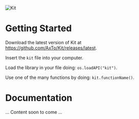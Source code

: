 ![Kit](http://assets.gingergaming.com/img/kit/kit-logo.png)

# Getting Started
Download the latest version of Kit at https://github.com/AxTo/Kit/releases/latest.

Insert the `kit` file into your computer.

Load the library in your file doing: `os.loadAPI("kit")`.

Use one of the many functions by doing: `kit.functionName()`.

# Documentation

... Content soon to come ...

